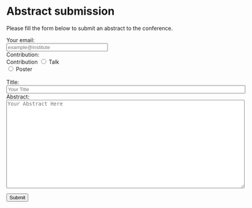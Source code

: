 # Abstract submission


Please fill the form below to submit an abstract to the conference.

<form
  action="https://formspree.io/f/mgepgkyn"
  method="POST"
>
  <label>
    Your email:
<br>
    <input type="email" name="_replyto" size="30" placeholder="example@institute">
  </label>
<br>
   <label>Contribution:</label>
<br>
  <label>
    Contribution
      <input type="radio" id="talk" name="contrib" value="talk", required="required">
      <label for="talk">Talk</label><br>
      <input type="radio" id="poster" name="contrib" value="poster">
      <label for="poster">Poster</label><br>
  </label>
<br>
 <label>
    Title:
<br>
    <input type="text" name="title" size="75" placeholder="Your Title">
  </label>
<br>
  <label>
    Abstract:
<br>
    <textarea name="abstract" rows="15" cols="75" placeholder="Your Abstract Here"></textarea>
  </label>
<br>

  <button type="submit">Submit</button>
</form>